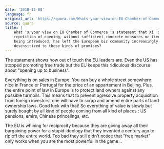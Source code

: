 ```yaml
---
date: '2018-11-08'
language: fr
original_url: 'https://quora.com/Whats-your-view-on-EU-Chamber-of-Commerces-statement-that-Xis-repetition-of-opening-without-sufficient-concrete-measures-or-timelines-being-introduced-has-left-the-European-biz-community-increasingly-desensitized-to/answer/Clément-Renaud'
source: quora
title: |
    What 's your view on EU Chamber of Commerce 's statement that Xi 's
    repetition of opening, without sufficient concrete measures or timelines
    being introduced, has left the European biz community increasingly
    desensitized to these kinds of promises?
---
```


The statement shows how out of touch the EU leaders are. Even the US has
stopped promoting free trade but the EU keeps this ridiculous discourse
about "opening up to business".

Everything is on sales in Europe. You can buy a whole street somewhere
nice in France or Portugal for the price of an appartement in Beijing.
Plus, the entire point of law in Europe is to protect land owners
against any possible turmoils. This means that to prevent agressive
property acquisition from foreign investors, one will have to scrap and
amend entire parts of land ownership laws. Good luck with that! So
everything of value is slowly but surely bought by all kind of people
coming from all kind of places : US pensions, emirs, Chinese
princelings, etc.

The EU is whining for reciprocity because they are giving away all their
bargaining power for a stupid ideology that they invented a century ago
to rip off the entire world. Too bad they still didn't notice that "free
market" only works when you are the most powerful in the game...
